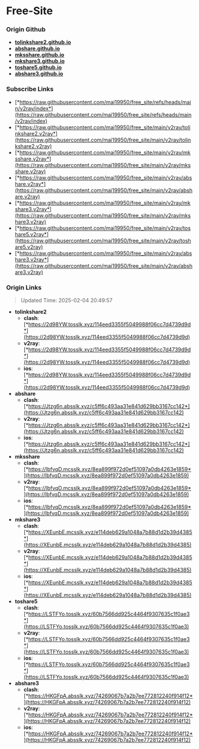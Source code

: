 # Free-Site

### Origin Github

- [**tolinkshare2.github.io**](https://github.com/tolinkshare2/tolinkshare2.github.io)
- [**abshare.github.io**](https://github.com/abshare/abshare.github.io)
- [**mksshare.github.io**](https://github.com/mksshare/mksshare.github.io)
- [**mkshare3.github.io**](https://github.com/mkshare3/mkshare3.github.io)
- [**toshare5.github.io**](https://github.com/toshare5/toshare5.github.io)
- [**abshare3.github.io**](https://github.com/abshare3/abshare3.github.io)

### Subscribe Links

- [*https://raw.githubusercontent.com/mai19950/free_site/refs/heads/main/v2ray/index*](https://raw.githubusercontent.com/mai19950/free_site/refs/heads/main/v2ray/index)
- [*https://raw.githubusercontent.com/mai19950/free_site/main/v2ray/tolinkshare2.v2ray*](https://raw.githubusercontent.com/mai19950/free_site/main/v2ray/tolinkshare2.v2ray)
- [*https://raw.githubusercontent.com/mai19950/free_site/main/v2ray/mksshare.v2ray*](https://raw.githubusercontent.com/mai19950/free_site/main/v2ray/mksshare.v2ray)
- [*https://raw.githubusercontent.com/mai19950/free_site/main/v2ray/abshare.v2ray*](https://raw.githubusercontent.com/mai19950/free_site/main/v2ray/abshare.v2ray)
- [*https://raw.githubusercontent.com/mai19950/free_site/main/v2ray/mkshare3.v2ray*](https://raw.githubusercontent.com/mai19950/free_site/main/v2ray/mkshare3.v2ray)
- [*https://raw.githubusercontent.com/mai19950/free_site/main/v2ray/toshare5.v2ray*](https://raw.githubusercontent.com/mai19950/free_site/main/v2ray/toshare5.v2ray)
- [*https://raw.githubusercontent.com/mai19950/free_site/main/v2ray/abshare3.v2ray*](https://raw.githubusercontent.com/mai19950/free_site/main/v2ray/abshare3.v2ray)

### Origin Links

> Updated Time: 2025-02-04 20:49:57

- **tolinkshare2**
  - **clash**: [*https://2d98YW.tosslk.xyz/114eed3355f5049988f06cc7d4739d9d*](https://2d98YW.tosslk.xyz/114eed3355f5049988f06cc7d4739d9d)
  - **v2ray**: [*https://2d98YW.tosslk.xyz/114eed3355f5049988f06cc7d4739d9d*](https://2d98YW.tosslk.xyz/114eed3355f5049988f06cc7d4739d9d)
  - **ios**: [*https://2d98YW.tosslk.xyz/114eed3355f5049988f06cc7d4739d9d*](https://2d98YW.tosslk.xyz/114eed3355f5049988f06cc7d4739d9d)
- **abshare**
  - **clash**: [*https://Jtzg6n.absslk.xyz/c5ff6c493aa31e841d629bb3167cc142*](https://Jtzg6n.absslk.xyz/c5ff6c493aa31e841d629bb3167cc142)
  - **v2ray**: [*https://Jtzg6n.absslk.xyz/c5ff6c493aa31e841d629bb3167cc142*](https://Jtzg6n.absslk.xyz/c5ff6c493aa31e841d629bb3167cc142)
  - **ios**: [*https://Jtzg6n.absslk.xyz/c5ff6c493aa31e841d629bb3167cc142*](https://Jtzg6n.absslk.xyz/c5ff6c493aa31e841d629bb3167cc142)
- **mksshare**
  - **clash**: [*https://lbfvqD.mcsslk.xyz/8ea899f972d0ef51097a0db4263e1859*](https://lbfvqD.mcsslk.xyz/8ea899f972d0ef51097a0db4263e1859)
  - **v2ray**: [*https://lbfvqD.mcsslk.xyz/8ea899f972d0ef51097a0db4263e1859*](https://lbfvqD.mcsslk.xyz/8ea899f972d0ef51097a0db4263e1859)
  - **ios**: [*https://lbfvqD.mcsslk.xyz/8ea899f972d0ef51097a0db4263e1859*](https://lbfvqD.mcsslk.xyz/8ea899f972d0ef51097a0db4263e1859)
- **mkshare3**
  - **clash**: [*https://XEunbE.mcsslk.xyz/e114deb629a1048a7b88d1d2b39d4385*](https://XEunbE.mcsslk.xyz/e114deb629a1048a7b88d1d2b39d4385)
  - **v2ray**: [*https://XEunbE.mcsslk.xyz/e114deb629a1048a7b88d1d2b39d4385*](https://XEunbE.mcsslk.xyz/e114deb629a1048a7b88d1d2b39d4385)
  - **ios**: [*https://XEunbE.mcsslk.xyz/e114deb629a1048a7b88d1d2b39d4385*](https://XEunbE.mcsslk.xyz/e114deb629a1048a7b88d1d2b39d4385)
- **toshare5**
  - **clash**: [*https://LSTFYo.tosslk.xyz/60b7566dd925c4464f9307635c1f0ae3*](https://LSTFYo.tosslk.xyz/60b7566dd925c4464f9307635c1f0ae3)
  - **v2ray**: [*https://LSTFYo.tosslk.xyz/60b7566dd925c4464f9307635c1f0ae3*](https://LSTFYo.tosslk.xyz/60b7566dd925c4464f9307635c1f0ae3)
  - **ios**: [*https://LSTFYo.tosslk.xyz/60b7566dd925c4464f9307635c1f0ae3*](https://LSTFYo.tosslk.xyz/60b7566dd925c4464f9307635c1f0ae3)
- **abshare3**
  - **clash**: [*https://HKGFpA.absslk.xyz/74269067b7a2b7ee772812240f914f12*](https://HKGFpA.absslk.xyz/74269067b7a2b7ee772812240f914f12)
  - **v2ray**: [*https://HKGFpA.absslk.xyz/74269067b7a2b7ee772812240f914f12*](https://HKGFpA.absslk.xyz/74269067b7a2b7ee772812240f914f12)
  - **ios**: [*https://HKGFpA.absslk.xyz/74269067b7a2b7ee772812240f914f12*](https://HKGFpA.absslk.xyz/74269067b7a2b7ee772812240f914f12)

